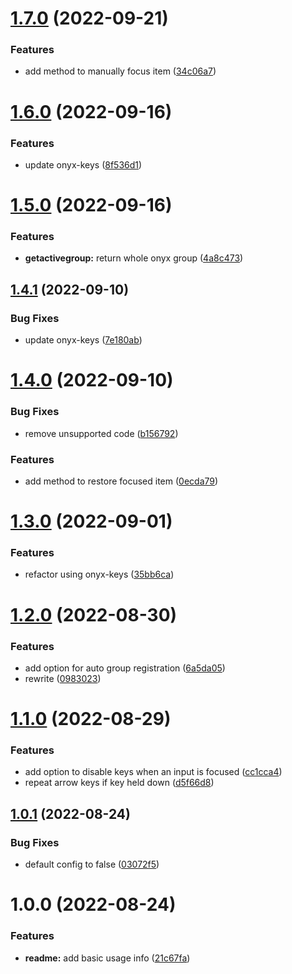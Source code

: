# [1.7.0](https://github.com/garredow/onyx-navigation/compare/v1.6.0...v1.7.0) (2022-09-21)


### Features

* add method to manually focus item ([34c06a7](https://github.com/garredow/onyx-navigation/commit/34c06a77a1c38affdadaa338ee2330728374175a))

# [1.6.0](https://github.com/garredow/onyx-navigation/compare/v1.5.0...v1.6.0) (2022-09-16)


### Features

* update onyx-keys ([8f536d1](https://github.com/garredow/onyx-navigation/commit/8f536d13f028b0d9caac74587bbffdb9fe9b293a))

# [1.5.0](https://github.com/garredow/onyx-navigation/compare/v1.4.1...v1.5.0) (2022-09-16)


### Features

* **getactivegroup:** return whole onyx group ([4a8c473](https://github.com/garredow/onyx-navigation/commit/4a8c473e1fc86ab1a4677c480e3a49b8504d8315))

## [1.4.1](https://github.com/garredow/onyx-navigation/compare/v1.4.0...v1.4.1) (2022-09-10)


### Bug Fixes

* update onyx-keys ([7e180ab](https://github.com/garredow/onyx-navigation/commit/7e180ab2fbe5cbe2087de1bf17e9de7c97e10768))

# [1.4.0](https://github.com/garredow/onyx-navigation/compare/v1.3.0...v1.4.0) (2022-09-10)


### Bug Fixes

* remove unsupported code ([b156792](https://github.com/garredow/onyx-navigation/commit/b156792c5f85abbea8532d5fdf4499a9e7bb1531))


### Features

* add method to restore focused item ([0ecda79](https://github.com/garredow/onyx-navigation/commit/0ecda795e32893b90babd6c0dc2eed4a2f5a5245))

# [1.3.0](https://github.com/garredow/onyx-navigation/compare/v1.2.0...v1.3.0) (2022-09-01)


### Features

* refactor using onyx-keys ([35bb6ca](https://github.com/garredow/onyx-navigation/commit/35bb6caa00c6f7a68714fc179832bfca6d09c0ca))

# [1.2.0](https://github.com/garredow/onyx-navigation/compare/v1.1.0...v1.2.0) (2022-08-30)


### Features

* add option for auto group registration ([6a5da05](https://github.com/garredow/onyx-navigation/commit/6a5da05824f3d2d86e008c6eb104770f563bc62a))
* rewrite ([0983023](https://github.com/garredow/onyx-navigation/commit/09830236c06bb732927f9f8948e3564d5f614e0e))

# [1.1.0](https://github.com/garredow/onyx-navigation/compare/v1.0.1...v1.1.0) (2022-08-29)


### Features

* add option to disable keys when an input is focused ([cc1cca4](https://github.com/garredow/onyx-navigation/commit/cc1cca41fdb1b55196e98ed2078bac17de1b3fc7))
* repeat arrow keys if key held down ([d5f66d8](https://github.com/garredow/onyx-navigation/commit/d5f66d8d9cf729da2265c22699fb6cf169c8fcc6))

## [1.0.1](https://github.com/garredow/onyx-navigation/compare/v1.0.0...v1.0.1) (2022-08-24)


### Bug Fixes

* default config to false ([03072f5](https://github.com/garredow/onyx-navigation/commit/03072f5a2ae69235873f85deff93c124ca61b5c3))

# 1.0.0 (2022-08-24)


### Features

* **readme:** add basic usage info ([21c67fa](https://github.com/garredow/onyx-navigation/commit/21c67fa2df2975e3652478c842ac7036f4678b97))
